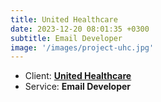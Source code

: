 ```yaml
---
title: United Healthcare
date: 2023-12-20 08:01:35 +0300
subtitle: Email Developer
image: '/images/project-uhc.jpg'
---
```


<!-- -->

<ul class="list-inline item-details">
    <li>Client:
        <strong><a href="https://www.uhc.com/">United Healthcare</a>
        </strong>
    </li>
    <li>Service:
        <strong>Email Developer</strong>
    </li>
</ul>
